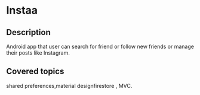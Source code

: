 # Instaa
## Description
Android app that user can search for friend or follow new friends or manage their posts like Instagram. 
## Covered topics
shared preferences,material designfirestore , MVC.
